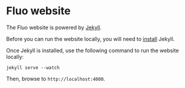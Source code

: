 Fluo website
============

The Fluo website is powered by [Jekyll][1].

Before you can run the website locally, you will need to [install][2] Jekyll.  

Once Jekyll is installed, use the following command to run the website locally:
```
jekyll serve --watch

```
Then, browse to `http://localhost:4000`.

[1]: http://jekyllrb.com/
[2]: http://jekyllrb.com/docs/installation/
